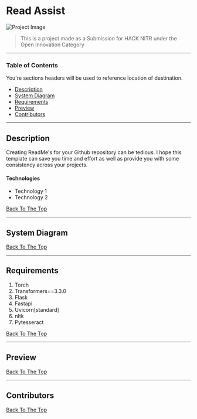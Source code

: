 # Read Assist

![Project Image](project-image-url)

> This is a project made as a Submission for HACK NITR under the Open Innovation Category

---

### Table of Contents
You're sections headers will be used to reference location of destination.

- [Description](#description)
- [System Diagram](#sys-diag)
- [Requirements](#requirements)
- [Preview](#preview)
- [Contributors](#contributors)

---

## Description

Creating ReadMe's for your Github repository can be tedious.  I hope this template can save you time and effort as well as provide you with some consistency across your projects.

#### Technologies

- Technology 1
- Technology 2

[Back To The Top](#read-me-template)

---

## System Diagram



[Back To The Top](#read-me-template)

---

## Requirements

1. Torch
2. Transformers==3.3.0
3. Flask
4. Fastapi
5. Uvicorn[standard]
6. nltk
7. Pytesseract

[Back To The Top](#read-me-template)

---

## Preview
[Back To The Top](#read-me-template)

---

## Contributors

[Back To The Top](#read-me-template)

